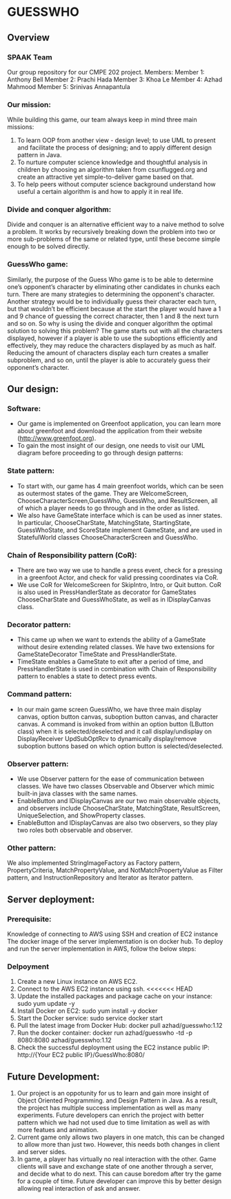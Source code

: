 # GUESSWHO

## Overview

### SPAAK Team
 Our group repository for our CMPE 202 project.
 Members:
 Member 1: Anthony Bell
 Member 2: Prachi Hada
 Member 3: Khoa Le
 Member 4: Azhad Mahmood
 Member 5: Srinivas Annapantula

### Our mission:
 While building this game, our team always keep in mind three main missions:
 1. To learn OOP from another view - design level; to use UML to present and facilitate the process of designing;
and to apply different design pattern in Java.
 2. To nurture computer science knowledge and thoughtful analysis in children by choosing an algorithm
taken from csunflugged.org and create an attractive yet simple-to-deliver game based on that.
 3. To help peers without computer science background understand how useful a certain algorithm is
and how to apply it in real life.

### Divide and conquer algorithm:
Divide and conquer is an alternative efficient way to a naive method to solve a problem.
It works by recursively breaking down the problem into two or more sub-problems of the same or related type,
until these become simple enough to be solved directly. 

### GuessWho game:
Similarly, the purpose of the Guess Who game is to be able to determine one’s opponent’s character
by eliminating other candidates in chunks each turn. There are many strategies to determining the opponent's character.
Another strategy would be to individually guess their character each turn, but that wouldn’t be efficient
because at the start the player would have a 1 and 9 chance of guessing the correct character,
then 1 and 8 the next turn and so on. So why is using the divide and conquer algorithm the optimal solution
to solving this problem? The game starts out with all the characters displayed,
however if a player is able to use the suboptions efficiently and effectively,
they may reduce the characters displayed by as much as half.
Reducing the amount of characters display each turn creates a smaller subproblem, and so on,
until the player is able to accurately guess their opponent’s character.



## Our design:
### Software:
- Our game is implemented on Greenfoot application, you can learn more about greenfoot and download the application from their website (http://www.greenfoot.org).
- To gain the most insight of our design, one needs to visit our UML diagram before proceeding to go through design patterns:

### State pattern:
- To start with, our game has 4 main greenfoot worlds, which can be seen as outermost states of the game. They are WelcomeScreen, ChooseCharacterScreen,GuessWho,
GuessWho, and ResultScreen, all of which a player needs to go through and in the order as listed.
- We also have GameState interface which is can be used as inner states. In particular, ChooseCharState, MatchingState, StartingState, GuessWhoState, and ScoreState
implement GameState, and are used in StatefulWorld classes ChooseCharacterScreen and GuessWho.

### Chain of Responsibility pattern (CoR):
- There are two way we use to handle a press event, check for a pressing in a greenfoot Actor, 
and check for valid pressing coordinates via CoR.
- We use CoR for WelcomeScreen for SkipIntro, Intro, or Quit button. 
CoR is also used in PressHandlerState as decorator for GameStates ChooseCharState and GuessWhoState, as well as in IDisplayCanvas class.

### Decorator pattern:
- This came up when we want to extends the ability of a GameState without desire extending related classes.
We have two extensions for GameStateDecorator TimeState and PressHandlerState.
- TimeState enables a GameState to exit after a period of time, and PressHandlerState is used in combination with Chain of Responsibility pattern
to enables a state to detect press events.

### Command pattern:
- In our main game screen GuessWho, we have three main display canvas, option button canvas, suboption button canvas, and character canvas. 
A command is invoked from within an option button (LButton class) when it is selected/deselected and it call display/undisplay on DisplayReceiver UpdSubOptRcv
to dynamically display/remove suboption buttons based on which option button is selected/deselected.

### Observer pattern:
- We use Observer pattern for the ease of communication between classes. We have two classes Observable and Observer which mimic built-in java classes with the same names.
- EnableButton and IDisplayCanvas are our two main observable objects, and observers include ChooseCharState, MatchingState, ResultScreen, UniqueSelection, and ShowProperty classes.
- EnableButton and IDisplayCanvas are also two observers, so they play two roles both observable and observer.

### Other pattern:
We also implemented StringImageFactory as Factory pattern, PropertyCriteria, MatchPropertyValue, and NotMatchPropertyValue as Filter pattern, and InstructionRepository and Iterator as Iterator pattern. 

## Server deployment:
### Prerequisite:
Knowledge of connecting to AWS using SSH and creation of EC2 instance
The docker image of the server implementation is on docker hub. To deploy and run the server implementation in AWS, follow the below steps:
### Delpoyment
1. Create a new Linux instance on AWS EC2.
2. Connect to the AWS EC2 instance using ssh.
<<<<<<< HEAD
3. Update the installed packages and package cache on your instance:
 sudo yum update -y
4. Install Docker on EC2:
 sudo yum install -y docker
5. Start the Docker service:
 sudo service docker start
6. Pull the latest image from Docker Hub:
 docker pull azhad/guesswho:1.12
7. Run the docker container:
 docker run azhad/guesswho -td -p 8080:8080 azhad/guesswho:1.12
8. Check the successful deployment using the EC2 instance public IP:
 http://{Your EC2 public IP}/GuessWho:8080/

## Future Development:
1. Our project is an oppotunity for us to learn and gain more insight of Object Oriented Programming.
and Design Pattern in Java. As a result, the project has multiple success implementation as well as many experiments.
Future developers can enrich the project with better pattern which we had not used due to time limitation as well as
with more featues and animation.
2. Current game only allows two players in one match, this can be changed to allow more than just two.
However, this needs both changes in client and server sides.
3. In game, a player has virtually no real interaction with the other.
Game clients will save and exchange state of one another through a server, and decide what to do next.
This can cause boredom after try the game for a couple of time.
Future developer can improve this by better design allowing real interaction of ask and answer.
